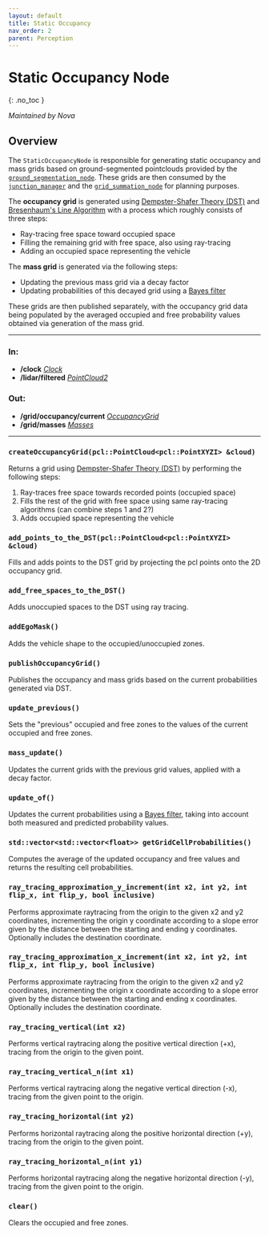 ```yaml
---
layout: default
title: Static Occupancy
nav_order: 2
parent: Perception
---
```


# Static Occupancy Node
{: .no_toc }

*Maintained by Nova*

## Overview
The `StaticOccupancyNode` is responsible for generating static occupancy and mass grids based on ground-segmented pointclouds provided by the 
[`ground_segmentation_node`](https://nova-utd.github.io/navigator/Perception/ground_segmentation.html). 
These grids are then consumed by the 
[`junction_manager`](https://nova-utd.github.io/navigator/Planning/junction_manager.html) 
and the 
[`grid_summation_node`](https://nova-utd.github.io/navigator/Planning/grid_summation.html) 
for planning purposes.

The **occupancy grid** is generated using 
[Dempster-Shafer Theory (DST)](https://en.wikipedia.org/wiki/Dempster%E2%80%93Shafer_theory) and [Bresenhaum's Line Algorithm](https://en.wikipedia.org/wiki/Bresenham%27s_line_algorithm)
with a process which roughly consists of three steps:
- Ray-tracing free space toward occupied space
- Filling the remaining grid with free space, also using ray-tracing
- Adding an occupied space representing the vehicle

The **mass grid** is generated via the following steps:
- Updating the previous mass grid via a decay factor
- Updating probabilities of this decayed grid using a [Bayes filter](https://en.wikipedia.org/wiki/Recursive_Bayesian_estimation)

These grids are then published separately, with the occupancy grid data being populated by the averaged
occupied and free probability values obtained via generation of the mass grid.

---

### In:
- **/clock** [*Clock*](https://docs.ros2.org/galactic/api/rosgraph_msgs/msg/Clock.html)
- **/lidar/filtered** [*PointCloud2*](https://docs.ros2.org/galactic/api/sensor_msgs/msg/PointCloud2.html)

### Out:
- **/grid/occupancy/current** [*OccupancyGrid*](https://docs.ros2.org/galactic/api/nav_msgs/msg/OccupancyGrid.html)
- **/grid/masses** [*Masses*](../messages.md#masses)

---

### `createOccupancyGrid(pcl::PointCloud<pcl::PointXYZI> &cloud)`
Returns a grid using [Dempster-Shafer Theory (DST)](https://en.wikipedia.org/wiki/Dempster%E2%80%93Shafer_theory) by performing the following steps:
1. Ray-traces free space towards recorded points (occupied space)
2. Fills the rest of the grid with free space using same ray-tracing algorithms (can combine steps 1 and 2?)
3. Adds occupied space representing the vehicle

### `add_points_to_the_DST(pcl::PointCloud<pcl::PointXYZI> &cloud)`
Fills and adds points to the DST grid by projecting the pcl points onto the 2D occupancy grid.

### `add_free_spaces_to_the_DST()`
Adds unoccupied spaces to the DST using ray tracing.

### `addEgoMask()`
Adds the vehicle shape to the occupied/unoccupied zones.

### `publishOccupancyGrid()`
Publishes the occupancy and mass grids based on the current probabilities generated via DST.

### `update_previous()`
Sets the "previous" occupied and free zones to the values of the current occupied and free zones.

### `mass_update()`
Updates the current grids with the previous grid values, applied with a decay factor.

### `update_of()`
Updates the current probabilities using a [Bayes filter](https://en.wikipedia.org/wiki/Recursive_Bayesian_estimation),
taking into account both measured and predicted probability values.

### `std::vector<std::vector<float>> getGridCellProbabilities()`
Computes the average of the updated occupancy and free values and returns the resulting cell probabilities.

### `ray_tracing_approximation_y_increment(int x2, int y2, int flip_x, int flip_y, bool inclusive)`
Performs approximate raytracing from the origin to the given x2 and y2 coordinates, incrementing the origin y coordinate according to a slope error given by the distance between the starting and ending y coordinates. Optionally includes the destination coordinate.

### `ray_tracing_approximation_x_increment(int x2, int y2, int flip_x, int flip_y, bool inclusive)`
Performs approximate raytracing from the origin to the given x2 and y2 coordinates, incrementing the origin x coordinate according to a slope error given by the distance between the starting and ending x coordinates. Optionally includes the destination coordinate.

### `ray_tracing_vertical(int x2)`
Performs vertical raytracing along the positive vertical direction (+x), tracing from the origin to the given point.

### `ray_tracing_vertical_n(int x1)`
Performs vertical raytracing along the negative vertical direction (-x), tracing from the given point to the origin.

### `ray_tracing_horizontal(int y2)`
Performs horizontal raytracing along the positive horizontal direction (+y), tracing from the origin to the given point.

### `ray_tracing_horizontal_n(int y1)`
Performs horizontal raytracing along the negative horizontal direction (-y), tracing from the given point to the origin.

### `clear()`
Clears the occupied and free zones.
